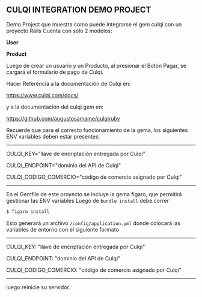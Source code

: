 ## **CULQI INTEGRATION DEMO PROJECT**

Demo Project que muestra como puede integrarse el gem culqi con un proyecto Rails
Cuenta con sólo 2 modelos:

**User**

**Product**

Luego de crear un usuario y un Producto, al presionar el Botón Pagar, se cargará el formulario de pago de Culqi.

Hacer Referencia a la documentación de Culqi en:

https://www.culqi.com/docs/

y a la documentación del culqi gem en:

https://github.com/augustosamame/culqiruby

Recuerde que para el correcto funcionamiento de la gema, los siguientes ENV variables deben estar presentes:

---
CULQI_KEY="llave de encriptación entregada por Culqi"

CULQI_ENDPOINT="dominio del API de Culqi"

CULQI_CODIGO_COMERCIO="código de comercio asignado por Culqi"

---

En el Gemfile de este proyecto se incluye la gema figaro, que permitirá gestionar las ENV variables
Luego de ```bundle install``` debe correr

```ruby
$ figaro install
```

Esto generará un archivo ```/config/application.yml``` donde colocará las variables de entorno con el siguiente formato

---
CULQI_KEY: "llave de encriptación entregada por Culqi"

CULQI_ENDPOINT: "dominio del API de Culqi"

CULQI_CODIGO_COMERCIO: "código de comercio asignado por Culqi"

---
luego reinicie su servidor.
